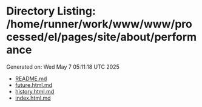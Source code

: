# Directory Listing: /home/runner/work/www/www/processed/el/pages/site/about/performance
Generated on: Wed May  7 05:11:18 UTC 2025

- [README.md](README.md)
- [future.html.md](future.html.md)
- [history.html.md](history.html.md)
- [index.html.md](index.html.md)
